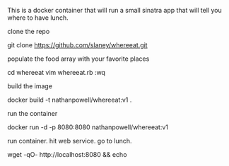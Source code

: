 This is a docker container that will run a small sinatra app that will tell you where to have lunch.

clone the repo

  git clone https://github.com/slaney/whereeat.git

populate the food array with your favorite places

  cd whereeat
  vim whereeat.rb
  :wq

build the image

  docker build -t nathanpowell/whereeat:v1 .

run the container

  docker run -d -p 8080:8080 nathanpowell/whereeat:v1

run container. hit web service. go to lunch.

  wget -qO- http://localhost:8080 && echo

